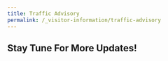 ```yaml
---
title: Traffic Advisory
permalink: /_visitor-information/traffic-advisory
---
```


## Stay Tune For More Updates!
